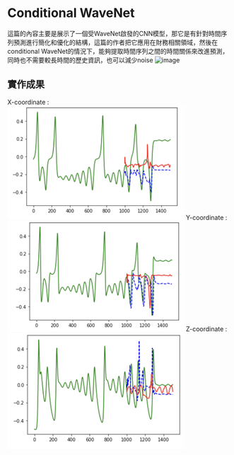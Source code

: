 # Conditional WaveNet
這篇的內容主要是展示了一個受WaveNet啟發的CNN模型，那它是有針對時間序列預測進行簡化和優化的結構，這篇的作者把它應用在財務相關領域，然後在conditional WaveNet的情況下，能夠提取時間序列之間的時間關係來改進預測，同時也不需要較長時間的歷史資訊，也可以減少noise
![image](https://asset-pdf.scinapse.io/prod/2603648311/figures/figure-2.3.jpg)

## 實作成果
X-coordinate :  
<img src="https://raw.githubusercontent.com/XieYiZhi78/cWaveNet/main/img/WaveNet_x_final.png" alt="resultx" width="400"/>
Y-coordinate :  
<img src="https://raw.githubusercontent.com/XieYiZhi78/cWaveNet/main/img/WaveNet_y_final.png" alt="resultx" width="400"/>
Z-coordinate :  
<img src="https://raw.githubusercontent.com/XieYiZhi78/cWaveNet/main/img/WaveNet_z_final.png" alt="resultx" width="400"/>
